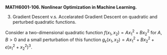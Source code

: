 <b>MATH6001-106. Nonlinear Optimization in Machine Learning.</b>

3. Gradient Descent v.s. Accelarated Gradient Descent on quadratic and perturbed quadratic functions.

Consider a two-dimensional quadratic function $f(x_1, x_2)=A x_1^2 + B x_2^2$ for $A, B>0$ and a small perturbation of this function $g_\epsilon(x_1, x_2)=A x_1^2 + B x_2^2 + \epsilon (x_1^2+x_2^2)^{3}$. 

